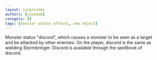 ```yaml
---
layout: singleidea
authors: [jonadab]
category: []
tags: [monster status effects, new object]
---
```

Monster status "discord", which causes a monster to be seen as a target and be attacked by other enemies. On the player, discord is the same as wielding Stormbringer. Discord is available through the spellbook of discord.
